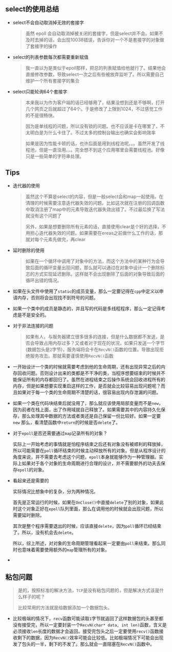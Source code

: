 ## select的使用总结

+ select不会自动取消掉无效的套接字

  > 虽然 epoll 会自动取消掉被关闭的套接字，但是select并不会。如果不及时去掉的话，会出现10038错误，告诉你对一个不是套接字的对象做了套接字的操作

+ select的列表参数每次都需要重新赋值

  > 我一直以为是类似于epoll那样，把总的列表赋值给他就行了。结果他会直接修改参数，导致select一次之后有些被放弃监听了。所以需要自己维护一个所有套接字的集合

+ select只能轮询64个套接字

  > 本来我以为作为客户端的话已经够用了，结果没想到还是不够啊，打开几个网页之后就超过了64个。于是修改了上限到1024，不过感觉工作的不是很畅快。
  >
  > 因为是单线程的问题，所以没有锁的问题。也不应该是卡在哪里了，不太明白是为什么卡住了。不过太多的控制台输出也确实会影响效率
  >
  > 如果是因为性能卡顿的话，也许后面是用到线程池呢。。。虽然开发了线程池，但是一直没用。。。完全想不到这个应用哪里会需要线程池。好像只是一些简单的字符串处理。




## Tips

+ 迭代器的使用

  > 虽然这个不算是select的内容，但是一般select会和map一起使用。在清理的时候需要注意迭代器失效的问题。比如这次就在注册的回调函数中取消注册了map中的元素导致迭代器失效出错了。不过最后换了写法就没有这个问题了
  >
  > 另外，如果是想要删除所有元素的话，直接使用clear是个好的选择，不用担心迭代器失效的问题。如果需要在ereas之前做什么工作的话，那就对每个元素先做完，再clear

+ 延时删除的使用

  > 如果在一个循环中调用了对象中的方法，而这个方法中的某种行为会导致后面的循环变量出现问题，那么就可以通过在对象中设计一个删除标志的方式实现延迟删除。这样就不会出现删除了后面的对象导致后面的循环出错的情况。
  
+ 如果在头文件中使用了`static`的成员变量，那么一定要记得在`cpp`中定义以申请内存，否则将会出现找不到符号的问题。

+ 如果一个类中的成员是静态的，并且写的代码是多线程程序，那么一定记得考虑是不是安全的。

+ 对于非法连接的问题

  > 如果有人，与服务器建立很多很多的连接，但是什么数据都不发送，是否会导致占用内存过多？又或者对于现在的状况，如果只发送一个字节(数据包头是`2`字节)，服务端将会卡在`RecvN()`函数的位置。导致出现拒绝服务攻击。那就需要谨慎使用`RecvN()`函数
  
+ 一开始设计一个类的时候就需要考虑到他的生命周期，还有出现异常之后的内存回收问题。否则设计出来的类都是不干净的类，当程序想要结束的时候并不能保证所有的内存都回归了。虽然在进程结束之后操作系统会回收进程所有的内存，但是如果想要实现重启这样的工作，是否就会比较容易出现问题呢？而且如果对于每一个类的生命周期不清楚的话，很容易出现内存泄漏的问题。

+ 如果一个类在代码块结束后就没用了，那么就应该使用局部变量而不是`new`，因为前者在栈上面，出了作用域就自己释放了。如果需要其中的内容持久化保存，那么处理其中数据的方法或者类还是自己保留一份比较好。如果一定要`new` 那么，看清楚函数中`return`的时候是否`delete`了。

+ 对于`epoll`是否还需要通过`map`记录所有的对象？

  实际上一开始考虑的事情就是怕程序结束之后还有对象没有被顺利的释放掉，所以可能需要在`poll`循环结束的时候主动释放所有的对象。但是从程序设计的角度来说，并不需要去考虑这个问题，`epoll`本身就能够作为一种管理器。实际上如果对于各个对象的生命周期进行合理的设计，并不需要额外的功夫去保存`epoll`的对象。

+ 看起来还是需要的

  实际情况比想象中的复杂，分为两种情况。

  首先是正常运行的时候，如果在`OnClose()`中直接`delete`了别的对象，如果此时这个对象正好在`epoll`队列里面，那么在调用他的时候就会出现问题，所以需要延时删除。

  其次是整个程序需要退出的时候，应该直接`delete`，因为`poll`循环已经结束了。所以，没有机会去`delete`。

  所以，综上所述，对对象的生命周期管理看起来一定要由`poll`来结束。那么同时也意味着需要使用额外的`map`管理所有的对象。

+ 

  





## 粘包问题

> 是的，按照标准的解决方法，`TCP`是没有粘包问题的，但是解决方式该是什么样子的呢？
>
> 比较常用的方法就是给数据添加一个数据包头。



+ 比较极端的情况下，`recv`函数可能读取`1`字节就返回了这样数据包的头甚至都没有接受完，所以一定要封装一个`RecvN(char* data, int len)`函数，含义是必须接收`len`长度的数据才会返回。接受完包头之后一定要使用`recv()`函数接收剩下的数据，因为`RecvN()`效率可能会比较低。比如极端情况下可能会出现发了包头的一半，剩下的不发了。那么就会一直阻塞在`RecvN()`函数中。

